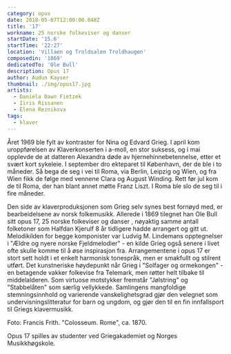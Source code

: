 ```yaml
---
category: opus
date: 2018-05-07T12:00:00.048Z
title: '17'
workname: 25 norske folkeviser og danser
startDate: '15.6'
startTime: '22:27'
location: 'Villaen og Troldsalen Troldhaugen'
composedin: '1869'
dedicatedTo: 'Ole Bull'
description: Opus 17
author: Audun Kayser
thumbnail: ./img/opus17.jpg
artists:
  - Daniela Dawn Fietzek
  - Iiris Rissanen
  - Elena Reznikova
tags:
  - klaver
---
```


Året 1969 ble fylt av kontraster for Nina og Edvard Grieg. I april kom uroppførelsen av Klaverkonserten i a-moll, en stor suksess, og i mai opplevde de at datteren Alexandra døde av hjernehinnebetennelse, etter et svært kort sykeleie.
I september dro ekteparet til København, der de ble i to måneder. Så bega de seg i vei til Roma, via Berlin, Leipzig og Wien, og fra Wien fikk de følge med vennene Clara og August Winding. Rett før jul kom de til Roma, der han blant annet møtte Franz Liszt.
I Roma ble slo de seg til i fire måneder.

Den side av klaverproduksjonen som Grieg selv synes best fornøyd med, er bearbeidelsene av norsk folkemusikk. Allerede i 1869 tilegnet han Ole Bull sitt opus 17, 25 norske folkeviser og danser , nøyaktig samme antall folketoner som Halfdan Kjerulf 8 år tidligere hadde arrangert og gitt ut. Melodikilden for begge komponister var Ludvig M. Lindemans opptegnelser i "Ældre og nyere norske Fjeldmelodier" - en kilde Grieg også senere i livet ofte skulle komme til å øse inspirasjon fra. Arrangementene i opus 17 er stort sett holdt i et enkelt harmonisk tonespråk, men er smakfullt og stilrent utført. Det kunstneriske høydepunkt når Grieg i "Solfager og ormekongen" - en betagende vakker folkevise fra Telemark, men røtter helt tilbake til middelalderen. Som virtuose motstykker fremstår "Jølstring" og "Stabbelåten" som særlig vellykkede. Samlingens mangfoldige stemningsinnhold og varierende vanskelighetsgrad gjør den velegnet som undervisningslitteratur for barn og ungdom, og gjør den til en fin innfallsport til Griegs klavermusikk.

Foto: Francis Frith. "Colosseum. Rome", ca. 1870.

Opus 17 spilles av studenter ved Griegakademiet og Norges Musikkhøgskole.
